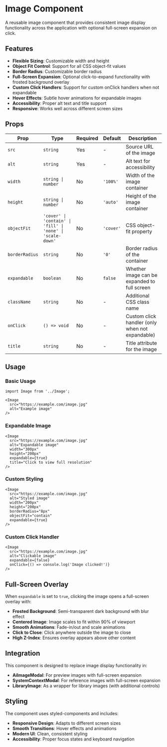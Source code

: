 # Image Component

A reusable image component that provides consistent image display functionality across the application with optional full-screen expansion on click.

## Features

- **Flexible Sizing**: Customizable width and height
- **Object Fit Control**: Support for all CSS object-fit values
- **Border Radius**: Customizable border radius
- **Full-Screen Expansion**: Optional click-to-expand functionality with frosted background overlay
- **Custom Click Handlers**: Support for custom onClick handlers when not expandable
- **Hover Effects**: Subtle hover animations for expandable images
- **Accessibility**: Proper alt text and title support
- **Responsive**: Works well across different screen sizes

## Props

| Prop | Type | Required | Default | Description |
|------|------|----------|---------|-------------|
| `src` | `string` | Yes | - | Source URL of the image |
| `alt` | `string` | Yes | - | Alt text for accessibility |
| `width` | `string \| number` | No | `'100%'` | Width of the image container |
| `height` | `string \| number` | No | `'auto'` | Height of the image container |
| `objectFit` | `'cover' \| 'contain' \| 'fill' \| 'none' \| 'scale-down'` | No | `'cover'` | CSS object-fit property |
| `borderRadius` | `string` | No | `'0'` | Border radius of the container |
| `expandable` | `boolean` | No | `false` | Whether image can be expanded to full screen |
| `className` | `string` | No | - | Additional CSS class name |
| `onClick` | `() => void` | No | - | Custom click handler (only when not expandable) |
| `title` | `string` | No | - | Title attribute for the image |

## Usage

### Basic Usage

```tsx
import Image from '../Image';

<Image 
  src="https://example.com/image.jpg" 
  alt="Example image" 
/>
```

### Expandable Image

```tsx
<Image 
  src="https://example.com/image.jpg" 
  alt="Expandable image"
  width="300px"
  height="200px"
  expandable={true}
  title="Click to view full resolution"
/>
```

### Custom Styling

```tsx
<Image 
  src="https://example.com/image.jpg" 
  alt="Styled image"
  width="200px"
  height="200px"
  borderRadius="8px"
  objectFit="contain"
  expandable={true}
/>
```

### Custom Click Handler

```tsx
<Image 
  src="https://example.com/image.jpg" 
  alt="Clickable image"
  expandable={false}
  onClick={() => console.log('Image clicked!')}
/>
```

## Full-Screen Overlay

When `expandable` is set to `true`, clicking the image opens a full-screen overlay with:

- **Frosted Background**: Semi-transparent dark background with blur effect
- **Centered Image**: Image scales to fit within 90% of viewport
- **Smooth Animations**: Fade-in/out and scale animations
- **Click to Close**: Click anywhere outside the image to close
- **High Z-Index**: Ensures overlay appears above other content

## Integration

This component is designed to replace image display functionality in:

- **AiImageModal**: For preview images with full-screen expansion
- **SystemContextModal**: For reference images with full-screen expansion  
- **LibraryImage**: As a wrapper for library images (with additional controls)

## Styling

The component uses styled-components and includes:

- **Responsive Design**: Adapts to different screen sizes
- **Smooth Transitions**: Hover effects and animations
- **Modern UI**: Clean, consistent styling
- **Accessibility**: Proper focus states and keyboard navigation 